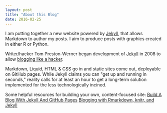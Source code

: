 ```yaml
---
layout: post
title: "About this Blog"
date: 2016-02-25
---
```


I am putting together a new website powered by [Jekyll](http://jekyllrb.com), that allows Markdown to author my posts. I aim to produce posts with graphics created in either R or Python.

Writer/hacker Tom Preston-Werner began development of [Jekyll](https://jekyllrb.com/) in 2008 to allow [blogging like a hacker](http://tom.preston-werner.com/2008/11/17/blogging-like-a-hacker.html). 

Markdown, Liquid, HTML & CSS go in and static sites come out, deployable on GitHub pages. While Jekyll claims you can "get up and running in seconds," reality calls for at least an hour to get a long-term solution implemented for the less technologically incined.

Some helpful resources for building your own, content-focused site:
[Build A Blog With Jekyll And GitHub Pages](https://www.smashingmagazine.com/2014/08/build-blog-jekyll-github-pages/)
[Blogging with Rmarkdown, knitr, and Jekyll](https://brendanrocks.com/blogging-with-rmarkdown-knitr-jekyll/)
